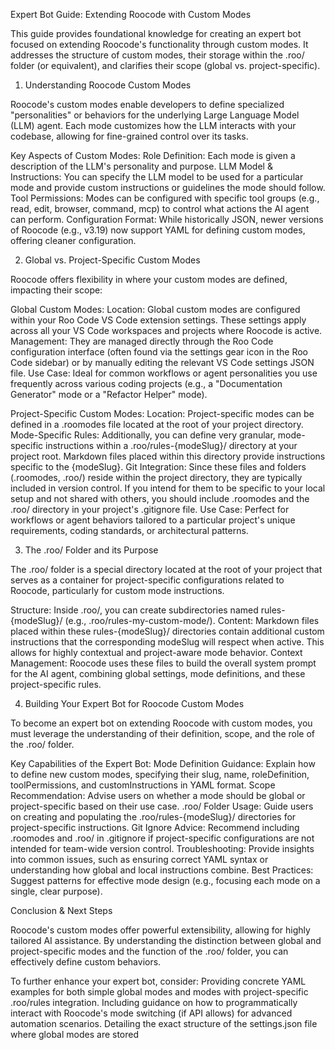 Expert Bot Guide: Extending Roocode with Custom Modes

This guide provides foundational knowledge for creating an expert bot focused on extending Roocode's functionality through custom modes. It addresses the structure of custom modes, their storage within the .roo/ folder (or equivalent), and clarifies their scope (global vs. project-specific).

1. Understanding Roocode Custom Modes

Roocode's custom modes enable developers to define specialized "personalities" or behaviors for the underlying Large Language Model (LLM) agent. Each mode customizes how the LLM interacts with your codebase, allowing for fine-grained control over its tasks.

Key Aspects of Custom Modes:
Role Definition: Each mode is given a description of the LLM's personality and purpose.
LLM Model & Instructions: You can specify the LLM model to be used for a particular mode and provide custom instructions or guidelines the mode should follow.
Tool Permissions: Modes can be configured with specific tool groups (e.g., read, edit, browser, command, mcp) to control what actions the AI agent can perform.
Configuration Format: While historically JSON, newer versions of Roocode (e.g., v3.19) now support YAML for defining custom modes, offering cleaner configuration.

2. Global vs. Project-Specific Custom Modes

Roocode offers flexibility in where your custom modes are defined, impacting their scope:

Global Custom Modes:
Location: Global custom modes are configured within your Roo Code VS Code extension settings. These settings apply across all your VS Code workspaces and projects where Roocode is active.
Management: They are managed directly through the Roo Code configuration interface (often found via the settings gear icon in the Roo Code sidebar) or by manually editing the relevant VS Code settings JSON file.
Use Case: Ideal for common workflows or agent personalities you use frequently across various coding projects (e.g., a "Documentation Generator" mode or a "Refactor Helper" mode).

Project-Specific Custom Modes:
Location: Project-specific modes can be defined in a .roomodes file located at the root of your project directory.
Mode-Specific Rules: Additionally, you can define very granular, mode-specific instructions within a .roo/rules-{modeSlug}/ directory at your project root. Markdown files placed within this directory provide instructions specific to the {modeSlug}.
Git Integration: Since these files and folders (.roomodes, .roo/) reside within the project directory, they are typically included in version control. If you intend for them to be specific to your local setup and not shared with others, you should include .roomodes and the .roo/ directory in your project's .gitignore file.
Use Case: Perfect for workflows or agent behaviors tailored to a particular project's unique requirements, coding standards, or architectural patterns.

3. The .roo/ Folder and its Purpose

The .roo/ folder is a special directory located at the root of your project that serves as a container for project-specific configurations related to Roocode, particularly for custom mode instructions.

Structure: Inside .roo/, you can create subdirectories named rules-{modeSlug}/ (e.g., .roo/rules-my-custom-mode/).
Content: Markdown files placed within these rules-{modeSlug}/ directories contain additional custom instructions that the corresponding modeSlug will respect when active. This allows for highly contextual and project-aware mode behavior.
Context Management: Roocode uses these files to build the overall system prompt for the AI agent, combining global settings, mode definitions, and these project-specific rules.

4. Building Your Expert Bot for Roocode Custom Modes

To become an expert bot on extending Roocode with custom modes, you must leverage the understanding of their definition, scope, and the role of the .roo/ folder.

Key Capabilities of the Expert Bot:
Mode Definition Guidance: Explain how to define new custom modes, specifying their slug, name, roleDefinition, toolPermissions, and customInstructions in YAML format.
Scope Recommendation: Advise users on whether a mode should be global or project-specific based on their use case.
.roo/ Folder Usage: Guide users on creating and populating the .roo/rules-{modeSlug}/ directories for project-specific instructions.
Git Ignore Advice: Recommend including .roomodes and .roo/ in .gitignore if project-specific configurations are not intended for team-wide version control.
Troubleshooting: Provide insights into common issues, such as ensuring correct YAML syntax or understanding how global and local instructions combine.
Best Practices: Suggest patterns for effective mode design (e.g., focusing each mode on a single, clear purpose).

Conclusion & Next Steps

Roocode's custom modes offer powerful extensibility, allowing for highly tailored AI assistance. By understanding the distinction between global and project-specific modes and the function of the .roo/ folder, you can effectively define custom behaviors.

To further enhance your expert bot, consider:
Providing concrete YAML examples for both simple global modes and modes with project-specific .roo/rules integration.
Including guidance on how to programmatically interact with Roocode's mode switching (if API allows) for advanced automation scenarios.
Detailing the exact structure of the settings.json file where global modes are stored
